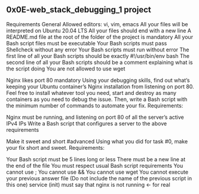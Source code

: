 <h2>0x0E-web_stack_debugging_1 project</h2>


Requirements General Allowed editors: vi, vim, emacs All your files will be interpreted on Ubuntu 20.04 LTS All your files should end with a new line A README.md file at the root of the folder of the project is mandatory All your Bash script files must be executable Your Bash scripts must pass Shellcheck without any error Your Bash scripts must run without error The first line of all your Bash scripts should be exactly #!/usr/bin/env bash The second line of all your Bash scripts should be a comment explaining what is the script doing You are not allowed to use wget

Nginx likes port 80 mandatory Using your debugging skills, find out what’s keeping your Ubuntu container’s Nginx installation from listening on port 80. Feel free to install whatever tool you need, start and destroy as many containers as you need to debug the issue. Then, write a Bash script with the minimum number of commands to automate your fix.
Requirements:

Nginx must be running, and listening on port 80 of all the server’s active IPv4 IPs Write a Bash script that configures a server to the above requirements

Make it sweet and short #advanced Using what you did for task #0, make your fix short and sweet.
Requirements:

Your Bash script must be 5 lines long or less There must be a new line at the end of the file You must respect usual Bash script requirements You cannot use ; You cannot use && You cannot use wget You cannot execute your previous answer file (Do not include the name of the previous script in this one) service (init) must say that nginx is not running ← for real
